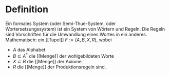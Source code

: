 # Definition
Ein formales System (oder Semi-Thue-System, oder Wortersetzungssystem) ist ein System von Wörtern und Regeln. Die Regeln sind Vorschriften für die Umwandlung eines Wortes in ein anderes.
Mathematisch: ein [[Tupel]] $F:=(A, B, X, R)$, wobei
* $A$ das Alphabet
* $B \subseteq A^*$ die [[Menge]] der wohlgebildeten Worte
* $X \subset B$ die [[Menge]] der Axiome
* $R$ die [[Menge]] der Produktionsregeln
sind.